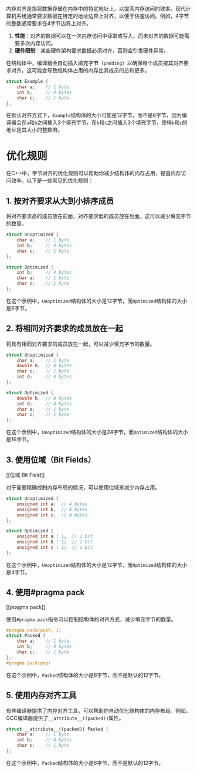 
内存对齐是指将数据存储在内存中的特定地址上，以提高内存访问的效率。现代计算机系统通常要求数据在特定的地址边界上对齐，以便于快速访问。例如，4字节的整数通常要求在4字节边界上对齐。

1. **性能**：对齐的数据可以在一次内存访问中读取或写入，而未对齐的数据可能需要多次内存访问。
2. **硬件限制**：某些硬件架构要求数据必须对齐，否则会引发硬件异常。

在结构体中，编译器会自动插入填充字节（`padding`）以确保每个成员按其对齐要求对齐。这可能会导致结构体占用的内存比其成员的总和更多。

```cpp
struct Example {
    char a;    // 1 byte
    int b;     // 4 bytes
    char c;    // 1 byte
};
```

在默认对齐方式下，`Example`结构体的大小可能是12字节，而不是6字节，因为编译器会在`a`和`b`之间插入3个填充字节，在`b`和`c`之间插入3个填充字节，使得`b`和`c`的地址是其大小的整数倍。

# 优化规则

在C++中，字节对齐的优化规则可以帮助你减少结构体的内存占用，提高内存访问效率。以下是一些常见的优化规则：

## 1. 按对齐要求从大到小排序成员

将对齐要求高的成员放在前面，对齐要求低的成员放在后面。这可以减少填充字节的数量。

```cpp
struct Unoptimized {
    char a;    // 1 byte
    int b;     // 4 bytes
    char c;    // 1 byte
};

struct Optimized {
    int b;     // 4 bytes
    char a;    // 1 byte
    char c;    // 1 byte
};
```

在这个示例中，`Unoptimized`结构体的大小是12字节，而`Optimized`结构体的大小是6字节。

## 2. 将相同对齐要求的成员放在一起

将具有相同对齐要求的成员放在一起，可以减少填充字节的数量。

```cpp
struct Unoptimized {
    char a;    // 1 byte
    double b;  // 8 bytes
    char c;    // 1 byte
    int d;     // 4 bytes
};

struct Optimized {
    double b;  // 8 bytes
    int d;     // 4 bytes
    char a;    // 1 byte
    char c;    // 1 byte
};
```

在这个示例中，`Unoptimized`结构体的大小是24字节，而`Optimized`结构体的大小是16字节。

## 3. 使用位域（Bit Fields）

[[位域 Bit Field]]

对于需要精确控制内存布局的情况，可以使用位域来减少内存占用。

```cpp
struct Unoptimized {
    unsigned int a;  // 4 bytes
    unsigned int b;  // 4 bytes
    unsigned int c;  // 4 bytes
};

struct Optimized {
    unsigned int a : 1;  // 1 bit
    unsigned int b : 1;  // 1 bit
    unsigned int c : 1;  // 1 bit
};
```

在这个示例中，`Unoptimized`结构体的大小是12字节，而`Optimized`结构体的大小是4字节。

## 4. 使用#pragma pack

[[pragma pack]]

使用`#pragma pack`指令可以控制结构体的对齐方式，减少填充字节的数量。

```cpp
#pragma pack(push, 1)
struct Packed {
    char a;    // 1 byte
    int b;     // 4 bytes
    char c;    // 1 byte
};
#pragma pack(pop)
```

在这个示例中，`Packed`结构体的大小是6字节，而不是默认的12字节。

## 5. 使用内存对齐工具

有些编译器提供了内存对齐工具，可以帮助你自动优化结构体的内存布局。例如，GCC编译器提供了`__attribute__((packed))`属性。

```cpp
struct __attribute__((packed)) Packed {
    char a;    // 1 byte
    int b;     // 4 bytes
    char c;    // 1 byte
};
```

在这个示例中，`Packed`结构体的大小是6字节，而不是默认的12字节。
